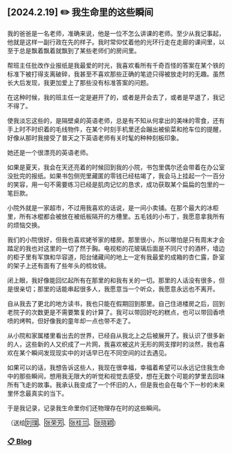 ## [2024.2.19] ✏️ 我生命里的这些瞬间

我的爸爸是一名老师，准确来说，他是一位不怎么讲课的老师。至少从我记事起，他就是这样一副行政在先的样子。我时常仰仗着他的光环行走在走廊的课间里，以至于总是飘着飘着就飘到了某些老师们的房间里。

帮班主任批改作业报纸是我最爱的时光，我喜欢看所有千奇百怪的答案在某个铁的标准下被打得支离破碎，我甚至不喜欢那些正确的笔迹只得被放走时的无趣。虽然长大后发现，我更加爱上了那些没有标准答案的问题。

在这种时候，我的班主任一定是避开了的，或者是开会去了，或者是早退了，我记不得了。

使我淡忘这些的，是隔壁桌的英语老师，总是有不知从何拿出的美味的零食，还有手上时不时织着的毛线物件，在某个时刻手机里还会蹦出被偷菜和抢车位的提醒，好像从那时我接受了普天之下英语老师有关时髦的种种刻板印象。

她还是一个很漂亮的英语老师。

如果是夏天，我会在天还亮着的时候回到我的小院，书包里偶尔还会带着在办公室没批完的报纸。如果书包侧兜里藏匿的零钱已经枯竭了，我会马上挂起一个一百分的笑容，用一句不需要练习已经是肌肉记忆的恳求，成功获取某个扁扁的包里的一笔巨款。

小院外就是一家超市，不过用我喜欢的话说，是一间小卖铺。在那个最大的冰柜里，所有冰棍都会被放在被纸板隔开的方槽里。五毛钱的小布丁，我愿意拿我所有的烦恼交换。

我们的小院很好，但我也喜欢姥爷家的楼房。那里很小，所以哪怕是只有周末才会踏足的我也对这里的一切了然于胸。电视柜的花玻璃后面是不同尺寸的酒杯，墙边的柜子里有军旗和华容道，阳台储藏间的地上一定有我最爱的成箱的杏仁露，卧室的架子上还有面有了些年头的梳妆镜。

闭上眼，我好像能回忆起所有在那里的和我有关的一切。那里的人话没有很多，但是很亲切；那里的话能串起很多人，我愿意当一个听众，我愿意永远也不离开。

自从我去了更北的地方读书，我也只能在假期回到那里。自己住进楼房之后，回到老院子的次数更是不需要繁复的计算了。我可以带回好吃的糕点，也可以带回香喷喷的烤鸭，但好像我的童年却一点也带不走了。

从小院和家属楼里看出去的世界，已经自从我北上之后被展开了。我认识了很多新的人，这些新的人又织成了一片网，我喜欢被这片无形的网支撑时的淡然，我也喜欢在某个瞬间发现现实中的对话早已在不同空间的过去遇见。

如果可以的话，我想告诉这些人，我现在很幸福，幸福着希望可以永远记住我生命中的那些瞬间，想用我无限大的听觉和视觉去感受，想在无数个可能的梦里去回味所有飞走的故事。我承认我变成了一个怀旧的人，但是我也会在每个下一秒的未来里怀念最真实的当下。

于是我记录，记录我生命里你们还物理存在时的这些瞬间。



<style>
    .boxed-character {
        border: 1px solid black;
        padding: 0px;
        display: inline-block;
        height:17px;
        line-height:17px;
    }
</style>

<body>
 （送给<div class="boxed-character">刘璞</div>、<div class="boxed-character">张荣芳</div>、<div class="boxed-character">张桂兰</div>、<div class="boxed-character">张晓颖</div>）
</body>

### [📋 Blog](./blogs.md)